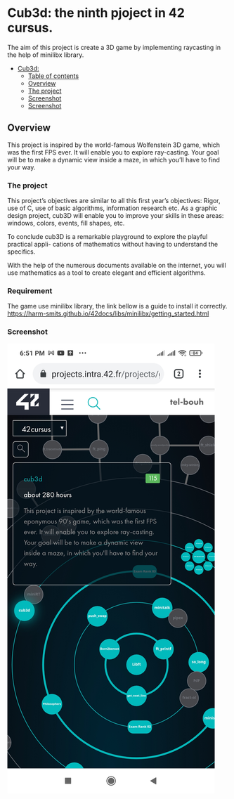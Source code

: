 # Cub3d: the ninth pjoject in 42 cursus.

The aim of this project is create a 3D game by implementing raycasting in the help of minilibx library.

- [ Cub3d: ](#the-ninth-pjoject-in-42-cursus.)
  - [Table of contents](#table-of-contents)
  - [Overview](#overview)
  - [The project](#the-project)
  - [Screenshot](#screenshot)
  - [Screenshot](#screenshot)



## Overview

This project is inspired by the world-famous Wolfenstein 3D game, which
was the first FPS ever. It will enable you to explore ray-casting. Your goal will be to
make a dynamic view inside a maze, in which you’ll have to find your way.

### The project

This project’s objectives are similar to all this first year’s objectives: Rigor, use of C, use
of basic algorithms, information research etc.
As a graphic design project, cub3D will enable you to improve your skills in these
areas: windows, colors, events, fill shapes, etc.

To conclude cub3D is a remarkable playground to explore the playful practical appli-
cations of mathematics without having to understand the specifics.

With the help of the numerous documents available on the internet, you will use
mathematics as a tool to create elegant and efficient algorithms.

### Requirement

The game use minilibx library, the link bellow is a guide to install it correctly.
https://harm-smits.github.io/42docs/libs/minilibx/getting_started.html


### Screenshot

![Result](./screenshot/Cub3d.jpg)
